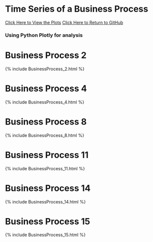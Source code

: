 # Time Series of a Business Process

<a href='https://tydatasci.github.io/Timeseries-ofaBusinessProcess/'>Click Here to View the Plots</a>
<a href='https://github.com/TyDataSci/Timeseries-ofaBusinessProcess'>Click Here to Return to GitHub</a>

### Using Python Plotly for analysis

# Business Process 2
{% include BusinessProcess_2.html %}
# Business Process 4
{% include BusinessProcess_4.html %}
# Business Process 8
{% include BusinessProcess_8.html %}
# Business Process 11
{% include BusinessProcess_11.html %}
# Business Process 14
{% include BusinessProcess_14.html %}
# Business Process 15
{% include BusinessProcess_15.html %}

